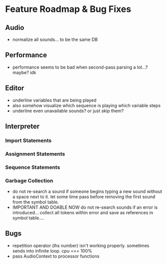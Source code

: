 # Feature Roadmap & Bug Fixes

## Audio
* normalize all sounds... to be the same DB

## Performance
* performance seems to be bad when second-pass parsing a lot...? maybe? idk

## Editor
* underline variables that are being played
* also somehow visualize which sequence is playing which variable steps
* underline even unavailable sounds? or just skip them?

## Interpreter
### Import Statements
### Assignment Statements
### Sequence Statements
### Garbage Collection
* do not re-search a sound if someone begins typing a new sound without a space next to it. let some time pass before removing the first sound from the symbol table.
* IMPORTANT AND DOABLE NOW do not re-search sounds if an error is introduced... collect all tokens within error and save as references in symbol table....

## Bugs
* repetition operator (lhs number) isn't working properly. sometimes sends into infinite loop. cpu === 100%
* pass AudioContext to processor functions
